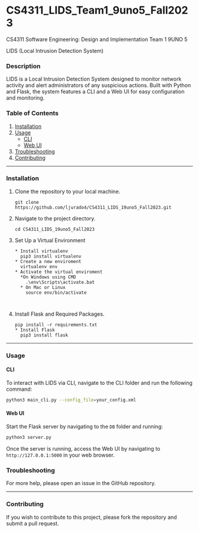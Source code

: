 # CS4311_LIDS_Team1_9uno5_Fall2023
CS4311 Software Engineering: Design and Implementation Team 1 9UNO 5

LIDS (Local Intrusion Detection System)

### Description

LIDS is a Local Intrusion Detection System designed to monitor network activity and alert administrators of any suspicious actions. Built with Python and Flask, the system features a CLI and a Web UI for easy configuration and monitoring.

### Table of Contents

1. [Installation](#installation)
2. [Usage](#usage)
    - [CLI](#cli)
    - [Web UI](#web-ui)
4. [Troubleshooting](#troubleshooting)
5. [Contributing](#contributing)

---

### Installation

1. Clone the repository to your local machine.
    ```
    git clone https://github.com/ljurado4/CS4311_LIDS_19uno5_Fall2023.git
    ```
2. Navigate to the project directory.
    ```
    cd CS4311_LIDS_19uno5_Fall2023
    ```
3. Set Up a Virtual Environment
    ```
    * Install virtualenv
      pip3 install virtualenv
    * Create a new enviroment
      virtualenv env
    * Activate the virtual enviroment
      *On Windows using CMD
        .\env\Scripts\activate.bat
      * On Mac or Linux
        source env/bin/activate



    ```
3. Install Flask and Required Packages.
    ```
    pip install -r requirements.txt
    * Install Flask
      pip3 install flask

    ```
---

### Usage

#### CLI

To interact with LIDS via CLI, navigate to the CLI folder and run the following command:

```bash
python3 main_cli.py --config_file=your_config.xml
```

#### Web UI

Start the Flask server by navigating to the `DB` folder and running:

```bash
python3 server.py
```

Once the server is running, access the Web UI by navigating to `http://127.0.0.1:5000` in your web browser.


### Troubleshooting

For more help, please open an issue in the GitHub repository.

---

### Contributing

If you wish to contribute to this project, please fork the repository and submit a pull request.

